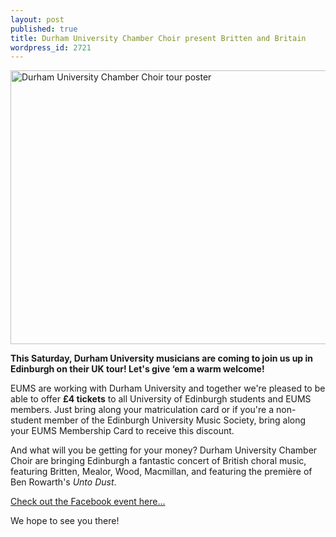 ```yaml
---
layout: post
published: true
title: Durham University Chamber Choir present Britten and Britain
wordpress_id: 2721
---
```


<a title="click for more details" href="http://www.facebook.com/duchamberchoir"> <img alt="Durham University Chamber Choir tour poster" src="{{ site.external_assets }}/posters/durham_brittenandbritain.jpg" width="620" height="438" /></a>

**This Saturday, Durham University musicians are coming to join us up in Edinburgh on their UK tour! Let's give &lsquo;em a warm welcome!**

EUMS are working with Durham University and together we're pleased to be able to offer **£4 tickets** to all University of Edinburgh students and EUMS members.  Just bring along your matriculation card or if you're a non-student member of the Edinburgh University Music Society, bring along your EUMS Membership Card to receive this discount.

And what will you be getting for your money? Durham University Chamber Choir are bringing Edinburgh a fantastic concert of British choral music, featuring Britten, Mealor, Wood, Macmillan, and featuring the premi&egrave;re of Ben Rowarth's *Unto Dust*.

<a href="https://www.facebook.com/events/506435416061401/" target="_blank">Check out the Facebook event here...</a>

We hope to see you there!

